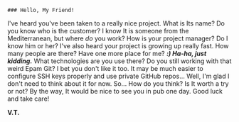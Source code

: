     ### Hello, My Friend!

  I've heard you've been taken to a really nice project. What is Its name?
Do you know who is the customer? I know It is someone from the Mediterranean, 
but where _do_ you work? How is your project manager? Do I know him or her?
I've also heard your project is growing up really fast. How many people are there?
Have one more place for me? ___:) Ha-ha, just kidding.___
  What technologies are you use there? Do you still working with that weird Epam Git?
I bet you don't like it too. It may be much easier to configure SSH keys properly 
and use private GitHub repos... Well, I'm glad I don't need to think about it for now.
  So... How do you think? Is It worth a try or not? 
By the way, It would be nice to see you in pub one day. 
Good luck and take care! 

  **__V.T.__**